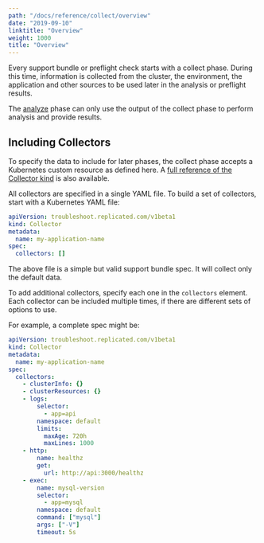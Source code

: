 ```yaml
---
path: "/docs/reference/collect/overview"
date: "2019-09-10"
linktitle: "Overview"
weight: 1000
title: "Overview"
---
```


Every support bundle or preflight check starts with a collect phase.
During this time, information is collected from the cluster, the environment, the application and other sources to be used later in the analysis or preflight results.

The [analyze](/docs/reference/analyze/overview) phase can only use the output of the collect phase to perform analysis and provide results.

## Including Collectors

To specify the data to include for later phases, the collect phase accepts a Kubernetes custom resource as defined here.
A [full reference of the Collector kind](/docs/reference/collect/reference) is also available.

All collectors are specified in a single YAML file.
To build a set of collectors, start with a Kubernetes YAML file:

```yaml
apiVersion: troubleshoot.replicated.com/v1beta1
kind: Collector
metadata:
  name: my-application-name
spec:
  collectors: []
```

The above file is a simple but valid support bundle spec. It will collect only the default data.

To add additional collectors, specify each one in the `collectors` element.
Each collector can be included multiple times, if there are different sets of options to use.

For example, a complete spec might be:

```yaml
apiVersion: troubleshoot.replicated.com/v1beta1
kind: Collector
metadata:
  name: my-application-name
spec:
  collectors:
    - clusterInfo: {}
    - clusterResources: {}
    - logs:
        selector:
          - app=api
        namespace: default
        limits:
          maxAge: 720h
          maxLines: 1000
    - http:
        name: healthz
        get:
          url: http://api:3000/healthz
    - exec:
        name: mysql-version
        selector:
          - app=mysql
        namespace: default
        command: ["mysql"]
        args: ["-V"]
        timeout: 5s
```
